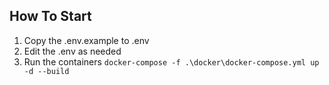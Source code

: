## How To Start

1. Copy the .env.example to .env
2. Edit the .env as needed
3. Run the containers `docker-compose -f .\docker\docker-compose.yml up -d --build`
